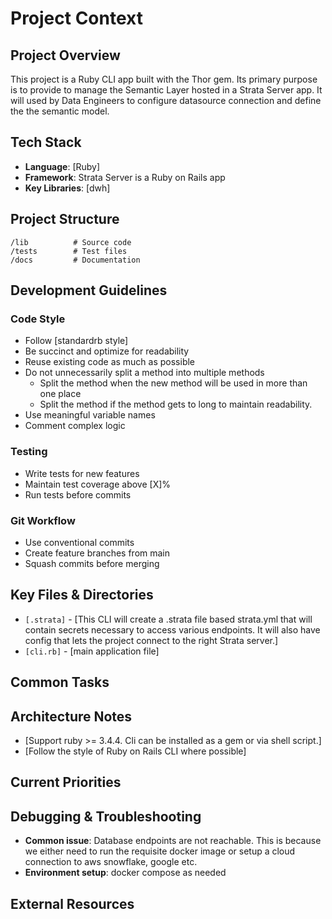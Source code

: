 # Project Context

## Project Overview

This project is a Ruby CLI app built with the Thor gem.  Its primary purpose is to provide to manage the Semantic Layer hosted in a Strata Server app.  It will used by Data Engineers to configure datasource connection and define the the semantic model.

## Tech Stack

- **Language**: [Ruby]
- **Framework**: Strata Server is a Ruby on Rails app
- **Key Libraries**: [dwh]

## Project Structure

```
/lib          # Source code
/tests        # Test files
/docs         # Documentation
```

## Development Guidelines

### Code Style

- Follow [standardrb style]
- Be succinct and optimize for readability
- Reuse existing code as much as possible
- Do not unnecessarily split a method into multiple methods
  - Split the method when the new method will be used in more than one place
  - Split the method if the method gets to long to maintain readability.
- Use meaningful variable names
- Comment complex logic

### Testing

- Write tests for new features
- Maintain test coverage above [X]%
- Run tests before commits

### Git Workflow

- Use conventional commits
- Create feature branches from main
- Squash commits before merging

## Key Files & Directories

- `[.strata]` - [This CLI will create a .strata file based strata.yml that will contain secrets necessary to access various endpoints.  It will also have config that lets the project connect to the right Strata server.]
- `[cli.rb]` - [main application file]

## Common Tasks

## Architecture Notes

- [Support ruby >= 3.4.4. Cli can be installed as a gem or via shell script.]
- [Follow the style of Ruby on Rails CLI where possible]

## Current Priorities

## Debugging & Troubleshooting

- **Common issue**: Database endpoints are not reachable. This is because we either need to run the requisite docker image or setup a cloud connection to aws snowflake, google etc.
- **Environment setup**: docker compose as needed

## External Resources
